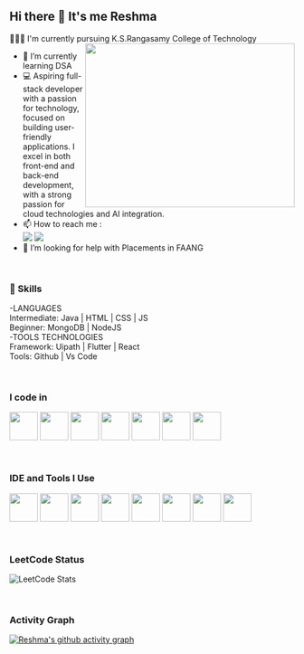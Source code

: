 ## Hi there 👋 It's me Reshma

👩🏻‍💻 I'm currently pursuing K.S.Rangasamy College of Technology
<img align="right" width="370" height="290" src="https://user-images.githubusercontent.com/53649201/98462016-ee51fa80-21d6-11eb-92b9-393853f5490b.gif">                                              
- 🌱 I’m currently learning DSA
- 💻 Aspiring full-stack developer with a passion for technology, focused on building user-friendly applications. I excel in both front-end and back-end development, with a strong passion for cloud technologies and AI integration.
- 📫 How to reach me :
<br />  [<img src="https://img.shields.io/badge/LinkedIn-0077B5?style=for-the-badge&logo=linkedin&logoColor=white" />](https://www.linkedin.com/in/reshma2108/)
 [<img src="https://img.shields.io/badge/Gmail-D14836?style=for-the-badge&logo=gmail&logoColor=white" />](https://www.linkedin.com/in/reshma2108)
- 🤔 I’m looking for help with Placements in FAANG

<br>

###  🔧 Skills
-LANGUAGES
<br>Intermediate: Java | HTML | CSS | JS
<br>Beginner: MongoDB | NodeJS <br>
-TOOLS TECHNOLOGIES
<br>Framework: Uipath | Flutter | React
<br>Tools: Github | Vs Code

<br>

### I code in
<p>
 <img height="50" width="50" src="https://img.icons8.com/color/48/000000/python.png" /> 
<img height="50" width="50" src="https://img.icons8.com/color/48/000000/c-programming.png" />
<img height="50" width="50" src="https://img.icons8.com/color/48/000000/java-coffee-cup-logo.png" />
<img height="50" width="50" src="https://img.icons8.com/color/48/000000/html-5.png" /> 
<img height="50" width="50" src="https://img.icons8.com/color/48/000000/css3.png" />  
<img height="50" width="50" src="https://img.icons8.com/color/48/000000/javascript.png"/> 
<img height="50" width="50" src="https://img.icons8.com/color/48/000000/mysql-logo.png"/>

</p>
<br>

### IDE and Tools I Use

<p>
 <img height="50" width="50" src="https://img.icons8.com/color/48/000000/visual-studio-code-2019.png"/> 
<img height="50" width="50" src="https://img.icons8.com/color/50/000000/git.png"/> 
<img height="50" src="https://img.icons8.com/officel/480/null/java-eclipse.png"/> 
<img height="50" src="https://img.icons8.com/color/480/null/notion--v1.png" /> 
<img height="50" width="50" src="https://img.icons8.com/doodle/48/000000/adobe-photoshop.png"/> 
<img height="50" width="50" src="https://img.icons8.com/color/48/000000/figma--v1.png"/> 
<img height="50" src="https://img.shields.io/badge/Netlify-00C7B7?style=for-the-badge&logo=netlify&logoColor=white"/> 
<img height="50" src="https://img.shields.io/badge/Adobe%20XD-FF61F6?style=for-the-badge&logo=Adobe%20XD&logoColor=white"/>

</p>
<br>

### LeetCode Status
![LeetCode Stats](https://leetcard.jacoblin.cool/Reshma_PM?theme=dark&font=Marcellus&ext=contest)

<br>

### Activity Graph

[![Reshma's github activity graph](https://github-readme-activity-graph.vercel.app/graph?username=RESHMAMUNIAPPAN&bg_color=181616&color=fafafa&line=77fb74&point=ffffff&area=true&hide_border=true)](https://github.com/RESHMAMUNIAPPAN/github-readme-activity-graph)
